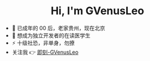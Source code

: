 <div align="center">
  <h1>Hi, I'm GVenusLeo</h1>
</div>

- 🔭 已成年的 00 后，老家贵州，现在北京
- 🌱 想成为独立开发者的在读医学生
- ⚡ 十级社恐，非单身，勿撩
- 关注我 👉 [即刻-GVenusLeo](https://web.okjike.com/u/561f7160-d58c-4156-ab66-a103c9955e52)
